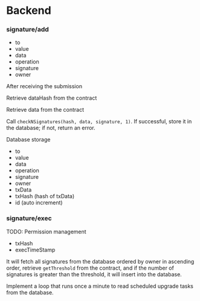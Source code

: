 # Backend

### signature/add

- to
- value
- data
- operation
- signature
- owner

After receiving the submission

Retrieve dataHash from the contract

Retrieve data from the contract

Call `checkNSignatures(hash, data, signature, 1)`. If successful, store it in the database; if not, return an error.

Database storage

- to
- value
- data
- operation
- signature
- owner
- txData
- txHash (hash of txData)
- id (auto increment)

### signature/exec

TODO: Permission management

- txHash
- execTimeStamp

It will fetch all signatures from the database ordered by owner in ascending order, retrieve `getThreshold` from the contract, and if the number of signatures is greater than the threshold, it will insert into the database.

Implement a loop that runs once a minute to read scheduled upgrade tasks from the database.